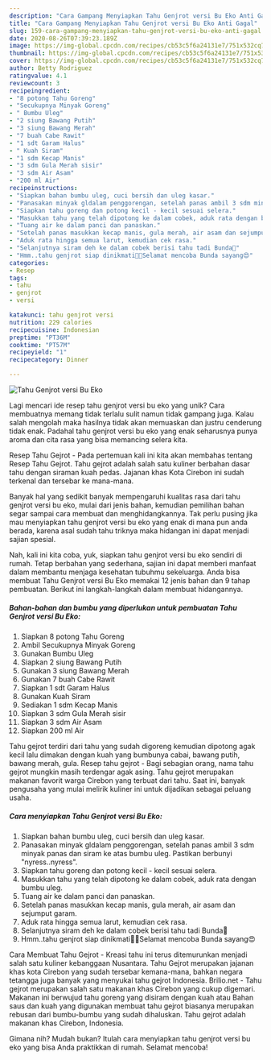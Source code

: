 ```yaml
---
description: "Cara Gampang Menyiapkan Tahu Genjrot versi Bu Eko Anti Gagal"
title: "Cara Gampang Menyiapkan Tahu Genjrot versi Bu Eko Anti Gagal"
slug: 159-cara-gampang-menyiapkan-tahu-genjrot-versi-bu-eko-anti-gagal
date: 2020-08-26T07:39:23.189Z
image: https://img-global.cpcdn.com/recipes/cb53c5f6a24131e7/751x532cq70/tahu-genjrot-versi-bu-eko-foto-resep-utama.jpg
thumbnail: https://img-global.cpcdn.com/recipes/cb53c5f6a24131e7/751x532cq70/tahu-genjrot-versi-bu-eko-foto-resep-utama.jpg
cover: https://img-global.cpcdn.com/recipes/cb53c5f6a24131e7/751x532cq70/tahu-genjrot-versi-bu-eko-foto-resep-utama.jpg
author: Betty Rodriguez
ratingvalue: 4.1
reviewcount: 3
recipeingredient:
- "8 potong Tahu Goreng"
- "Secukupnya Minyak Goreng"
- " Bumbu Uleg"
- "2 siung Bawang Putih"
- "3 siung Bawang Merah"
- "7 buah Cabe Rawit"
- "1 sdt Garam Halus"
- " Kuah Siram"
- "1 sdm Kecap Manis"
- "3 sdm Gula Merah sisir"
- "3 sdm Air Asam"
- "200 ml Air"
recipeinstructions:
- "Siapkan bahan bumbu uleg, cuci bersih dan uleg kasar."
- "Panasakan minyak gldalam penggorengan, setelah panas ambil 3 sdm minyak panas dan siram ke atas bumbu uleg. Pastikan berbunyi &#34;nyress..nyress&#34;."
- "Siapkan tahu goreng dan potong kecil - kecil sesuai selera."
- "Masukkan tahu yang telah dipotong ke dalam cobek, aduk rata dengan bumbu uleg."
- "Tuang air ke dalam panci dan panaskan."
- "Setelah panas masukkan kecap manis, gula merah, air asam dan sejumput garam."
- "Aduk rata hingga semua larut, kemudian cek rasa."
- "Selanjutnya siram deh ke dalam cobek berisi tahu tadi Bunda🥰"
- "Hmm..tahu genjrot siap dinikmati🤤🤤Selamat mencoba Bunda sayang😍"
categories:
- Resep
tags:
- tahu
- genjrot
- versi

katakunci: tahu genjrot versi 
nutrition: 229 calories
recipecuisine: Indonesian
preptime: "PT36M"
cooktime: "PT57M"
recipeyield: "1"
recipecategory: Dinner

---
```



![Tahu Genjrot versi Bu Eko](https://img-global.cpcdn.com/recipes/cb53c5f6a24131e7/751x532cq70/tahu-genjrot-versi-bu-eko-foto-resep-utama.jpg)

Lagi mencari ide resep tahu genjrot versi bu eko yang unik? Cara membuatnya memang tidak terlalu sulit namun tidak gampang juga. Kalau salah mengolah maka hasilnya tidak akan memuaskan dan justru cenderung tidak enak. Padahal tahu genjrot versi bu eko yang enak seharusnya punya aroma dan cita rasa yang bisa memancing selera kita.

Resep Tahu Gejrot - Pada pertemuan kali ini kita akan membahas tentang Resep Tahu Gejrot. Tahu gejrot adalah salah satu kuliner berbahan dasar tahu dengan siraman kuah pedas. Jajanan khas Kota Cirebon ini sudah terkenal dan tersebar ke mana-mana.

Banyak hal yang sedikit banyak mempengaruhi kualitas rasa dari tahu genjrot versi bu eko, mulai dari jenis bahan, kemudian pemilihan bahan segar sampai cara membuat dan menghidangkannya. Tak perlu pusing jika mau menyiapkan tahu genjrot versi bu eko yang enak di mana pun anda berada, karena asal sudah tahu triknya maka hidangan ini dapat menjadi sajian spesial.


Nah, kali ini kita coba, yuk, siapkan tahu genjrot versi bu eko sendiri di rumah. Tetap berbahan yang sederhana, sajian ini dapat memberi manfaat dalam membantu menjaga kesehatan tubuhmu sekeluarga. Anda bisa membuat Tahu Genjrot versi Bu Eko memakai 12 jenis bahan dan 9 tahap pembuatan. Berikut ini langkah-langkah dalam membuat hidangannya.

<!--inarticleads1-->

##### Bahan-bahan dan bumbu yang diperlukan untuk pembuatan Tahu Genjrot versi Bu Eko:

1. Siapkan 8 potong Tahu Goreng
1. Ambil Secukupnya Minyak Goreng
1. Gunakan  Bumbu Uleg
1. Siapkan 2 siung Bawang Putih
1. Gunakan 3 siung Bawang Merah
1. Gunakan 7 buah Cabe Rawit
1. Siapkan 1 sdt Garam Halus
1. Gunakan  Kuah Siram
1. Sediakan 1 sdm Kecap Manis
1. Siapkan 3 sdm Gula Merah sisir
1. Siapkan 3 sdm Air Asam
1. Siapkan 200 ml Air


Tahu gejrot terdiri dari tahu yang sudah digoreng kemudian dipotong agak kecil lalu dimakan dengan kuah yang bumbunya cabai, bawang putih, bawang merah, gula. Resep tahu gejrot - Bagi sebagian orang, nama tahu gejrot mungkin masih terdengar agak asing. Tahu gejrot merupakan makanan favorit warga Cirebon yang terbuat dari tahu. Saat ini, banyak pengusaha yang mulai melirik kuliner ini untuk dijadikan sebagai peluang usaha. 

<!--inarticleads2-->

##### Cara menyiapkan Tahu Genjrot versi Bu Eko:

1. Siapkan bahan bumbu uleg, cuci bersih dan uleg kasar.
1. Panasakan minyak gldalam penggorengan, setelah panas ambil 3 sdm minyak panas dan siram ke atas bumbu uleg. Pastikan berbunyi &#34;nyress..nyress&#34;.
1. Siapkan tahu goreng dan potong kecil - kecil sesuai selera.
1. Masukkan tahu yang telah dipotong ke dalam cobek, aduk rata dengan bumbu uleg.
1. Tuang air ke dalam panci dan panaskan.
1. Setelah panas masukkan kecap manis, gula merah, air asam dan sejumput garam.
1. Aduk rata hingga semua larut, kemudian cek rasa.
1. Selanjutnya siram deh ke dalam cobek berisi tahu tadi Bunda🥰
1. Hmm..tahu genjrot siap dinikmati🤤🤤Selamat mencoba Bunda sayang😍


Cara Membuat Tahu Gejrot - Kreasi tahu ini terus ditemurunkan menjadi salah satu kuliner kebanggaan Nusantara. Tahu Gejrot merupakan jajanan khas kota Cirebon yang sudah tersebar kemana-mana, bahkan negara tetangga juga banyak yang menyukai tahu gejrot Indonesia. Brilio.net - Tahu gejrot merupakan salah satu makanan khas Cirebon yang cukup digemari. Makanan ini berwujud tahu goreng yang disiram dengan kuah atau Bahan saus dan kuah yang digunakan membuat tahu gejrot biasanya merupakan rebusan dari bumbu-bumbu yang sudah dihaluskan. Tahu gejrot adalah makanan khas Cirebon, Indonesia. 

Gimana nih? Mudah bukan? Itulah cara menyiapkan tahu genjrot versi bu eko yang bisa Anda praktikkan di rumah. Selamat mencoba!
